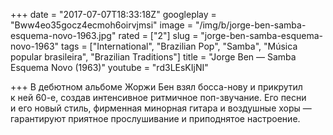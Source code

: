 +++
date = "2017-07-07T18:33:18Z"
googleplay = "Bww4eo35gocz4ecmoh6oirvjmsi"
image = "/img/b/jorge-ben-samba-esquema-novo-1963.jpg"
rated = ["2"]
slug = "jorge-ben-samba-esquema-novo-1963"
tags = ["International", "Brazilian Pop", "Samba", "Música popular brasileira", "Brazilian Traditions"]
title = "Jorge Ben — Samba Esquema Novo (1963)"
youtube = "rd3LEsKIjNI"

+++
В дебютном альбоме Жоржи Бен взял босса-нову и прикрутил к ней 60-е, создав интенсивное ритмичное поп-звучание. Его песни и его новый стиль, фирменная минорная гитара и воздушные хоры — гарантируют приятное прослушивание и приподнятое настроение.

